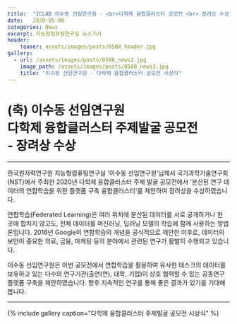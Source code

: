 ```yaml
---
title:  "ICLAB 이수동 선임연구원 - <br>다학제 융합클러스터 공모전 <br> 장려상 수상"
date:   2020-05-08 
categories: News
excerpt: 지능형컴퓨팅연구실 뉴스기사
header:
    teaser: assets/images/posts/0508_header.jpg
gallery:
  - url: /assets/images/posts/0508_news2.jpg
    image_path: /assets/images/posts/0508_news2.jpg
    title: "이수동 선임연구원 - 다학제 융합클러스터 공모전 시상식"
---
```

# (축) 이수동 선임연구원 <br> 다학제 융합클러스터 주제발굴 공모전 <br> - 장려상 수상

---

한국원자력연구원 지능형컴퓨팅연구실 '이수동 선임연구원'님께서 국가과학기술연구회(NST)에서 주최한 2020년 다학제 융합클러스터 주제 발굴 공모전에서 '분산된 연구 데이터의 연합학습을 위한 플랫폼 구축 융합클러스터'를 제안하여 장려상을 수상하였습니다. 

연합학습(Federated Learning)은 여러 위치에 분산된 데이터를 서로 공개하거나 한 곳에 합치지 않고도, 전체 데이터를 머신러닝, 딥러닝 모델의 학습에 함께 사용하는 방법론입니다. 2016년 Google이 연합학습의 개념을 공식적으로 제안한 이후로, 데이터의 보안이 중요한 의료, 금융, 마케팅 등의 분야에서 관련된 연구가 활발히 수행되고 있습니다. 

이수동 선임연구원은 이번 공모전에서 연합학습을 활용하여 유사한 태스크의 데이터를 보유하고 있는 다수의 연구기관(출연(연), 대학, 기업)이 상호 협력할 수 있는 공동연구 플랫폼 구축을 제안하였습니다. 향후 지속적인 연구를 통해 좋은 결과가 있기를 기대해봅니다.

---

{% include gallery caption="다학제 융합클러스터 주제발굴 공모전 시상식" %}

